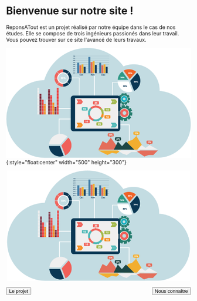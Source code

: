 <head>
  <meta charset="utf-8" />
  <title>RéponsAtout</title>
  <style>
    
.button {
  border: none;
  color: white;
  border-radius: 10px;
  text-align: center;
  text-decoration: none;
  display: inline-block;
  font-size: 16px;
  margin: 4px 2px;
  transition-duration: 0.4s;
  cursor: pointer;
}

.button1 {
  background-color: white; 
  color: #165A97; 
  padding: 16px 19px;
  border: 2px solid #165A97;
}

.button1:hover {
  background-color: #165A97;
  color: white;
}
    
.button2 {
  background-color: white; 
  color: #159758;
  padding: 16px 42px;
  border: 2px solid #159758;
}

.button2:hover {
  background-color: #159758;
  color: white;
}

</style>
</head>


# Bienvenue sur notre site !

ReponsATout est un projet réalisé par notre équipe dans le cas de nos études. Elle se compose de trois ingénieurs passionés dans leur travail.
Vous pouvez trouver sur ce site l'avancé de leurs travaux.

![Banner](./assets/Images/page_p.png){:style="float:center" width="500" height="300"}
<div style="text-align:center"><img src="/assets/Images/page_p.png" width="500" height="300"/></div>

<button class="button button1" style="float:right" onclick="window.location.href = 'https://eva-joly.github.io/ReponsAtout/assets/pages/01_nous_connaitre';">Nous connaître</button>
<button class="button button2" >Le projet</button>
